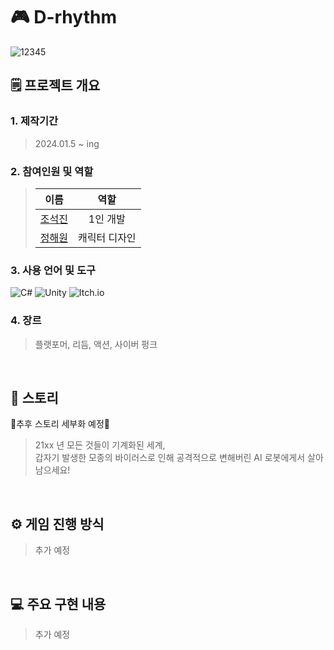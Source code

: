 # 🎮 D-rhythm
![12345](https://github.com/cho-stone/Portfolio/assets/74195857/e5ea2478-cc95-4dca-8c25-3e345383cb98)
## 🗒 프로젝트 개요
### 1. 제작기간
> 2024.01.5 ~ ing
### 2. 참여인원 및 역할
> |이름|역할|
> |:------:|:---:|
> |[조석진](https://github.com/cho-stone)|1인 개발|
> |[정해원](https://www.instagram.com/mintavi_i?igsh=MTVxMDhtcjBmZmRlNQ==)|캐릭터 디자인|
### 3. 사용 언어 및 도구
![C#](https://img.shields.io/badge/c%23-%23239120.svg?style=for-the-badge&logo=csharp&logoColor=white) ![Unity](https://img.shields.io/badge/unity-%23000000.svg?style=for-the-badge&logo=unity&logoColor=white) ![Itch.io](https://img.shields.io/badge/Itch-%23FF0B34.svg?style=for-the-badge&logo=Itch.io&logoColor=white)
### 4. 장르
> 플랫포머, 리듬, 액션, 사이버 펑크
<br>

## 📖 스토리
🚨추후 스토리 세부화 예정🚨  
> 21xx 년 모든 것들이 기계화된 세계,  
> 갑자기 발생한 모종의 바이러스로 인해 공격적으로 변해버린 AI 로봇에게서 살아남으세요!  
<br>

## ⚙ 게임 진행 방식
> 추가 예정
<br>

## 💻 주요 구현 내용
> 추가 예정
<br>
